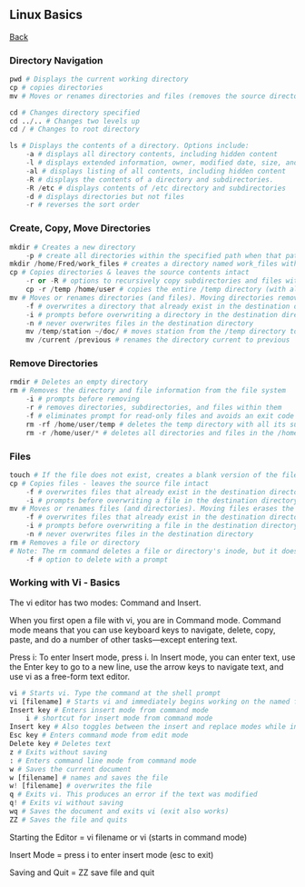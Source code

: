 ## Linux Basics
<a href="linux">Back</a>

### Directory Navigation
```python
pwd # Displays the current working directory
cp # copies directories
mv # Moves or renames directories and files (removes the source directory)

cd # Changes directory specified
cd ../.. # Changes two levels up
cd / # Changes to root directory

ls # Displays the contents of a directory. Options include:
    -a # displays all directory contents, including hidden content
    -l # displays extended information, owner, modified date, size, and permissions
    -al # displays listing of all contents, including hidden content
    -R # displays the contents of a directory and subdirectories.
    -R /etc # displays contents of /etc directory and subdirectories
    -d # displays directories but not files
    -r # reverses the sort order
```

### Create, Copy, Move Directories
```python
mkdir # Creates a new directory
    -p # create all directories within the specified path when that path does not already exist
mkdir /home/Fred/work_files # creates a directory named work_files within the specified path
cp # Copies directories & leaves the source contents intact
    -r or -R # options to recursively copy subdirectories and files within the directory
    cp -r /temp /home/user # copies the entire /temp directory (with all of its files, subdirectories, and files in the subdirectories) to the /home/user directory
mv # Moves or renames directories (and files). Moving directories removes the source directory and places it in the destination
    -f # overwrites a directory that already exist in the destination directory without prompting
    -i # prompts before overwriting a directory in the destination directory
    -n # never overwrites files in the destination directory
    mv /temp/station ~/doc/ # moves station from the /temp directory to the ~/doc directory
    mv /current /previous # renames the directory current to previous
```

### Remove Directories
```python
rmdir # Deletes an empty directory
rm # Removes the directory and file information from the file system
    -i # prompts before removing
    -r # removes directories, subdirectories, and files within them
    -f # eliminates prompt for read-only files and avoids an exit code error if a file doesn't exist
    rm -rf /home/user/temp # deletes the temp directory with all its subdirectories and files without prompting
    rm -r /home/user/* # deletes all directories and files in the /home/user directory
```

### Files
```python
touch # If the file does not exist, creates a blank version of the file. If the file does exist, updates the file's modification and last accessed times
cp # Copies files - leaves the source file intact
    -f # overwrites files that already exist in the destination directory
    -i # prompts before overwriting a file in the destination directory
mv # Moves or renames files (and directories). Moving files erases the source file
    -f # overwrites files that already exist in the destination directory
    -i # prompts before overwriting a file in the destination directory
    -n # never overwrites files in the destination directory
rm # Removes a file or directory
# Note: The rm command deletes a file or directory's inode, but it does not actually delete its data. To permanently remove data, use the shred command.
    -f # option to delete with a prompt
```

### Working with Vi - Basics
The vi editor has two modes: Command and Insert. 

When you first open a file with vi, you are in Command mode. Command mode means that you can use keyboard keys to navigate, delete, copy, paste, and do a number of other tasks—except entering text.

Press i: To enter Insert mode, press i. In Insert mode, you can enter text, use the Enter key to go to a new line, use the arrow keys to navigate text, and use vi as a free-form text editor.

```python
vi # Starts vi. Type the command at the shell prompt
vi [filename] # Starts vi and immediately begins working on the named file
Insert key # Enters insert mode from command mode
    i # shortcut for insert mode from command mode
Insert key # Also toggles between the insert and replace modes while in edit mode
Esc key # Enters command mode from edit mode
Delete key # Deletes text
z # Exits without saving
: # Enters command line mode from command mode
w # Saves the current document
w [filename] # names and saves the file
w! [filename] # overwrites the file
q # Exits vi. This produces an error if the text was modified
q! # Exits vi without saving
wq # Saves the document and exits vi (exit also works)
ZZ # Saves the file and quits
```

Starting the Editor = vi filename or vi (starts in command mode)

Insert Mode = press i to enter insert mode (esc to exit)

Saving and Quit = ZZ save file and quit